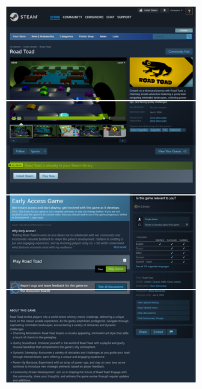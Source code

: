 ![Steam store screenshot #1](./github-screenshots/steam-1.png)\
![Steam store screenshot #2](./github-screenshots/steam-2.png)\
![Steam store screenshot #3](./github-screenshots/steam-3.png)\
![Steam store screenshot #4](./github-screenshots/steam-4.png)
